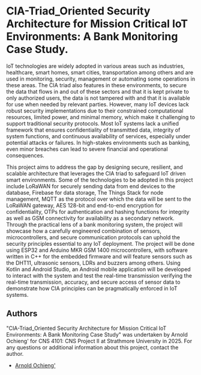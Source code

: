 # CIA-Triad_Oriented Security Architecture for Mission Critical IoT Environments: A Bank Monitoring Case Study.

IoT technologies are widely adopted in various areas such as industries, healthcare, smart homes, smart cities, transportation among others and are used in monitoring, security, management or automating some operations in these areas. The CIA triad also features in these environments, to secure the data that flows in and out of these sectors and that it is kept private to only authorized users, the data is not tampered with and that it is available for use when needed by relevant parties. However, many IoT devices lack robust security implementations due to their constrained computational resources, limited power, and minimal memory, which make it challenging to support traditional security protocols. Most IoT systems lack a unified framework that ensures confidentiality of transmitted data, integrity of system functions, and continuous availability of services, especially under potential attacks or failures. In high-stakes environments such as banking, even minor breaches can lead to severe financial and operational consequences.

This project aims to address the gap by designing secure, resilient, and scalable architecture that leverages the CIA triad to safeguard IoT driven smart environments. Some of the technologies to be adopted in this project include LoRaWAN for securely sending data from end devices to the database, Firebase for data storage, The Things Stack for node management, MQTT as the protocol over which the data will be sent to the LoRaWAN gateway, AES 128-bit and end-to-end encryption for confidentiality, OTPs for authentication and hashing functions for integrity as well as GSM connectivity for availability as a secondary network. Through the practical lens of a bank monitoring system, the project will showcase how a carefully engineered combination of sensors, microcontrollers, and secure communication protocols can uphold the security principles essential to any IoT deployment. The project will be done using ESP32 and Arduino MKR GSM 1400 microcontrollers, with software written in C++ for the embedded firmware and will feature sensors such as the DHT11, ultrasonic sensors, LDRs and buzzers among others. Using Kotlin and Android Studio, an Android mobile application will be developed to interact with the system and test the real-time transmission verifying the real-time transmission, accuracy, and secure access of sensor data to demonstrate how CIA principles can be pragmatically enforced in IoT systems.

## Authors 
"CIA-Triad_Oriented Security Architecture for Mission Critical IoT Environments: A Bank Monitoring Case Study" was undertaken by Arnold Ochieng' for CNS 4101: CNS Project II at Strathmore University in 2025. For any questions or additional information about this project, contact the author.
- [Arnold Ochieng'](https://github.com/arnold7800)